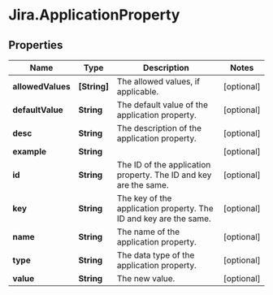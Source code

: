 # Jira.ApplicationProperty

## Properties

Name | Type | Description | Notes
------------ | ------------- | ------------- | -------------
**allowedValues** | **[String]** | The allowed values, if applicable. | [optional] 
**defaultValue** | **String** | The default value of the application property. | [optional] 
**desc** | **String** | The description of the application property. | [optional] 
**example** | **String** |  | [optional] 
**id** | **String** | The ID of the application property. The ID and key are the same. | [optional] 
**key** | **String** | The key of the application property. The ID and key are the same. | [optional] 
**name** | **String** | The name of the application property. | [optional] 
**type** | **String** | The data type of the application property. | [optional] 
**value** | **String** | The new value. | [optional] 


